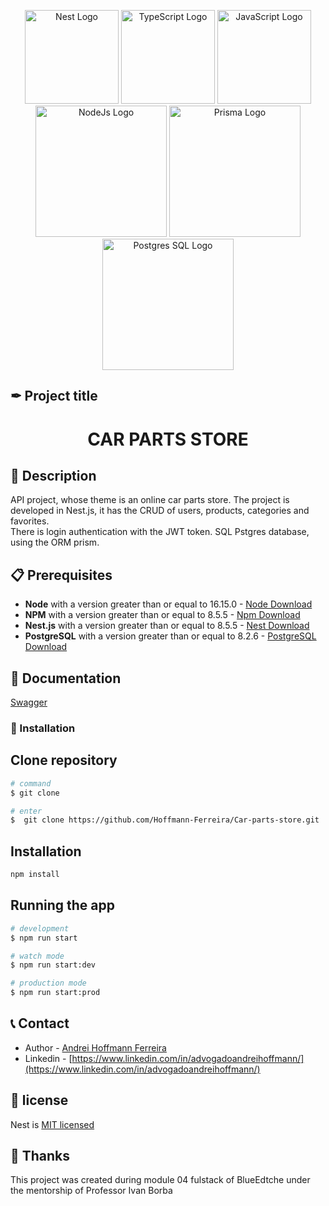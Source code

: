 <p align="center">
  <a href="http://nestjs.com/" target="blank"><img src="https://nestjs.com/img/logo-small.svg" width="150" alt="Nest Logo" /></a>
  <img src="https://media.discordapp.net/attachments/967162864408346697/998699832615129228/typescript-logo.png" width="150" alt="TypeScript Logo" />
  <img src="https://media.discordapp.net/attachments/967162864408346697/998716437319405658/logo-javascript-icon-512.png" width="150" alt="JavaScript Logo" />
  <img src="https://media.discordapp.net/attachments/967162864408346697/998717918869192794/logo-node-js-512.png" width="210" alt="NodeJs Logo" />
  <img src="https://media.discordapp.net/attachments/967162864408346697/998699875438960690/prisma.png" width="210" alt="Prisma Logo" />
   <img src="https://media.discordapp.net/attachments/967162864408346697/998718004256845854/pngwing.com.png" width="210" alt="Postgres SQL Logo" />
</p>


## ✒ Project title

<h1 align="center"> CAR PARTS STORE </h1>

## 🚀 Description


API project, whose theme is an online car parts store.
The project is developed in Nest.js, it has the CRUD of users, products, categories and favorites.
<br/>
There is login authentication with the JWT token. SQL Pstgres database, using the ORM prism.

## 📋 Prerequisites

- **Node** with a version greater than or equal to 16.15.0 - [Node Download](https://nodejs.org/pt-br/download/)
- **NPM** with a version greater than or equal to 8.5.5 - [Npm Download](https://www.npmjs.com/package/download)
- **Nest.js** with a version greater than or equal to 8.5.5 - [Nest Download](https://docs.nestjs.com/)
- **PostgreSQL** with a version greater than or equal to 8.2.6 - [PostgreSQL Download](https://www.postgresql.org/download/)


## 📃 Documentation

<a href="https://car-parts-store-production.up.railway.app/docs" target="blank"> Swagger </a>



### 🔧 Installation

## Clone repository

````bash
# command
$ git clone

# enter
$  git clone https://github.com/Hoffmann-Ferreira/Car-parts-store.git
````

## Installation

````bash
npm install
````

## Running the app

```bash
# development
$ npm run start

# watch mode
$ npm run start:dev

# production mode
$ npm run start:prod
```

## 📞 Contact

- Author - <a href="https://wa.me/+5532984179500">Andrei Hoffmann Ferreira</a>
- Linkedin - [https://www.linkedin.com/in/advogadoandreihoffmann/](https://www.linkedin.com/in/advogadoandreihoffmann/)


## 📄 license

Nest is [MIT licensed](LICENSE)


## 🧡 Thanks

This project was created during module 04 fulstack of BlueEdtche under the mentorship of Professor Ivan Borba

